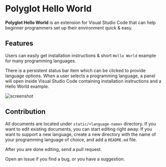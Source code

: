 # Polyglot Hello World

**Polyglot Hello World** is an extension for Visual Studio Code that can help
beginner programmers set up their environment quick & easy.

## Features

Users can easily get installation instructions & short `Hello World` example
for many programming languages.

There is a persistent status bar item which can be clicked to
provide language options.
When a user selects a programming language, a panel will open inside
Visual Studio Code containing installation instructions and
a Hello World example.

![screenshot](https://github.com/0916dhkim/polyglot-hello-world/raw/master/screenshots/demo.gif)

## Contribution
All documents are located under `static/<language-name>` directory.
If you want to edit existing documents, you can start editing right away.
If you want to support a new language, create a new directory
with the name of your programming language of choice, and add a
`README.md` file.

After you are done editing, send a pull request.

Open an issue if you find a bug, or you have a suggestion.
